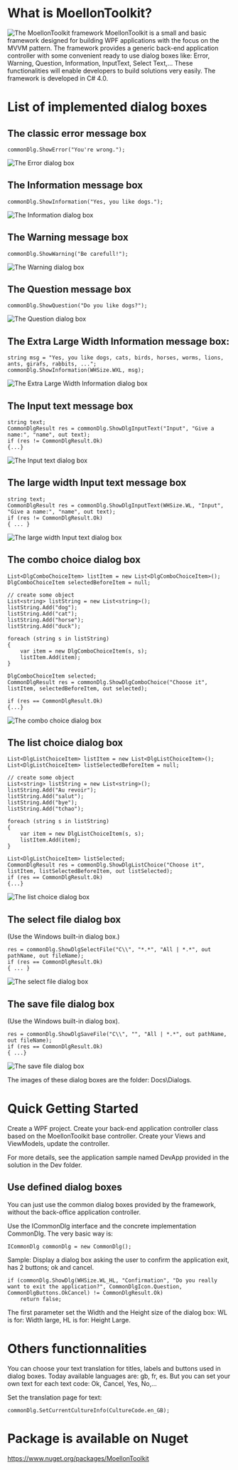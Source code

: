 # What is MoellonToolkit?
![The MoellonToolkit framework](Docs/Logo/MoellonToolkit_logo128.jpg) MoellonToolkit is a small and basic framework designed for building WPF applications with the focus on the MVVM pattern.
The framework provides a generic back-end application controller with some convenient ready to use dialog boxes like: Error, Warning, Question, Information, InputText, Select Text,...
These functionalities will enable developers to build solutions very easily. 
The framework is developed in C# 4.0.  

# List of implemented dialog boxes

## The classic error message box

	commonDlg.ShowError("You're wrong.");

![The Error dialog box](Docs/Dialogs/dlgError.jpg)

## The Information message box

	commonDlg.ShowInformation("Yes, you like dogs.");

![The Information dialog box](Docs/Dialogs/dlgInformation.jpg)

## The Warning message box

	commonDlg.ShowWarning("Be carefull!");

![The Warning dialog box](Docs/Dialogs/dlgWarning.jpg)


## The Question message box

	commonDlg.ShowQuestion("Do you like dogs?");

![The Question dialog box](Docs/Dialogs/dlgQuestion.jpg)


## The Extra Large Width Information message box:

	string msg = "Yes, you like dogs, cats, birds, horses, worms, lions, ants, girafs, rabbits, ...";
	commonDlg.ShowInformation(WHSize.WXL, msg);


![The Extra Large Width Information dialog box](Docs/Dialogs/dlgInformationWidthXL.jpg)


## The Input text message box

	string text;
    CommonDlgResult res = commonDlg.ShowDlgInputText("Input", "Give a name:", "name", out text);
    if (res != CommonDlgResult.Ok)
    {...}

![The Input text dialog box](Docs/Dialogs/dlgInputText.jpg)


## The large width Input text message box

	string text;
    CommonDlgResult res = commonDlg.ShowDlgInputText(WHSize.WL, "Input", "Give a name:", "name", out text);
    if (res != CommonDlgResult.Ok)
	{ ... }

![The large width Input text dialog box](Docs/Dialogs/dlgInputTextWidthLarge.jpg)


## The combo choice dialog box

	List<DlgComboChoiceItem> listItem = new List<DlgComboChoiceItem>();
    DlgComboChoiceItem selectedBeforeItem = null;

    // create some object
    List<string> listString = new List<string>();
    listString.Add("dog");
    listString.Add("cat");
    listString.Add("horse");
    listString.Add("duck");

    foreach (string s in listString)
    {
        var item = new DlgComboChoiceItem(s, s);
        listItem.Add(item);
    }

    DlgComboChoiceItem selected;
    CommonDlgResult res = commonDlg.ShowDlgComboChoice("Choose it", listItem, selectedBeforeItem, out selected);

    if (res == CommonDlgResult.Ok)
	{...}

![The combo choice dialog box](Docs/Dialogs/dlgComboChoice.jpg)

## The list choice dialog box

	List<DlgListChoiceItem> listItem = new List<DlgListChoiceItem>();
    List<DlgListChoiceItem> listSelectedBeforeItem = null;

    // create some object
    List<string> listString = new List<string>();
    listString.Add("Au revoir");
    listString.Add("salut");
    listString.Add("bye");
    listString.Add("tchao");

    foreach (string s in listString)
    {
        var item = new DlgListChoiceItem(s, s);
        listItem.Add(item);
    }

    List<DlgListChoiceItem> listSelected;
    CommonDlgResult res = commonDlg.ShowDlgListChoice("Choose it", listItem, listSelectedBeforeItem, out listSelected);
	if (res == CommonDlgResult.Ok)
	{...}

![The list choice dialog box](Docs/Dialogs/dlgListChoice.jpg)


## The select file  dialog box
(Use the Windows built-in dialog box.)

	res = commonDlg.ShowDlgSelectFile("C\\", "*.*", "All | *.*", out pathName, out fileName);
    if (res == CommonDlgResult.Ok)
	{ ... }

![The select file  dialog box](Docs/Dialogs/dlgSelectFile.jpg)


## The save file  dialog box 
(Use the Windows built-in dialog box).

	res = commonDlg.ShowDlgSaveFile("C\\", "", "All | *.*", out pathName, out fileName);
    if (res == CommonDlgResult.Ok)
	{ ...}

![The save file  dialog box](Docs/Dialogs/dlgSaveFile.jpg)


The images of these dialog boxes are the folder: Docs\Dialogs.


	
# Quick Getting Started 
Create a WPF project. Create your back-end application controller class based on the MoellonToolkit base controller.
Create your Views and ViewModels, update the controller.

For more details, see the application sample named DevApp provided in the solution in the Dev folder.

## Use defined dialog boxes
You can just use the common dialog boxes provided by the framework, without the back-office application controller.

Use the ICommonDlg interface and the concrete implementation CommonDlg. The very basic way is:

    ICommonDlg commonDlg = new CommonDlg();

Sample:	Display a dialog box asking the user to confirm the application exit, has 2 buttons; ok and cancel.

    if (commonDlg.ShowDlg(WHSize.WL_HL, "Confirmation", "Do you really want to exit the application?", CommonDlgIcon.Question, CommonDlgButtons.OkCancel) != CommonDlgResult.Ok)
		return false;

The first parameter set the Width and the Height size of the dialog box: 
WL is for: Width large, HL is for: Height Large.

# Others functionnalities
You can choose your text translation for titles, labels and buttons used in dialog boxes.
Today available languages are: gb, fr, es.
But you can set your own text for each text code: Ok, Cancel, Yes, No,...

Set the translation page for text:

    commonDlg.SetCurrentCultureInfo(CultureCode.en_GB);


# Package is available on Nuget
https://www.nuget.org/packages/MoellonToolkit
